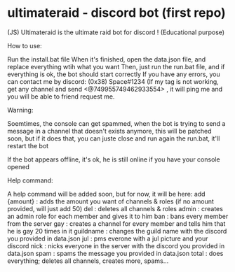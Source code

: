 # ultimateraid - discord bot  (first repo)
(JS) Ultimateraid is the ultimate raid bot for discord ! (Educational purpose)

How to use:
  
  Run the install.bat file
  When it's finished, open the data.json file, and replace everything wtih what you want
  Then, just run the run.bat file, and if everything is ok, the bot should start correctly
  If you have any errors, you can contact me by discord: (0x38) Space#1234 (If my tag is not working, get any channel and send <@749955749462933554> , it will ping me and you will be able to friend request me.
  
Warning:

  Soemtimes, the console can get spammed, when the bot is trying to send a message in a channel that doesn't exists anymore, this will be patched soon, but if it does that, you can juste close and run again the run.bat, it'll restart the bot
  
If the bot appears offline, it's ok, he is still online if you have your console opened

Help command:

A help command will be added soon, but for now, it will be here:
    add {amount} : adds the amount you want of channels & roles (if no amount provided, will just add 50)
    del : deletes all channels & roles
    admin : creates an admin role for each member and gives it to him
    ban : bans every member from the server 
    gay : creates a channel for every member and tells him that he is gay 20 times in it
    guildname : changes the guild name with the discord you provided in data.json
    jul : pms everone with a jul picture and your discord 
    nick : nicks everyone in the server with the discord you provided in data.json
    spam : spams the message you provided in data.json
    total : does everything; deletes all channels, creates more, spams...

